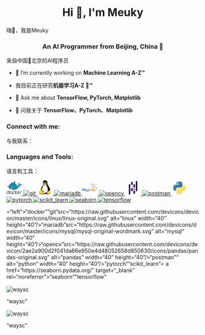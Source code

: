 <h1 align="center">Hi 👋, I'm Meuky</h1>
嗨👋，我是Meuky

<h3 align="center">An AI Programmer from Beijing, China 👋</h3>
来自中国👋北京的AI程序员


- 🔭 I’m currently working on **Machine Learning A-Z™**
- 我目前正在研究**机器学习A-Z 🔭™**

- 💬 Ask me about **TensorFlow, PyTorch, Matplotlib**
- 💬 问我关于 **TensorFlow、PyTorch、Matplotlib**

<h3 align="left">Connect with me:</h3>
与我联系：

<p align="left"> 

</p> 

<h3 align="left">Languages and Tools:</h3>
语言和工具：

<p align="left"> <a href="https://www.docker.com/" target="_blank" rel="noreferrer"> <img src="https://raw.githubusercontent.com/devicons/devicon/master/icons/docker/docker-original-wordmark.svg" alt="docker" width="40" height="40"/> </a> <a href="https://git-scm.com/" target="_blank" rel="noreferrer"> <img src="https://www.vectorlogo.zone/logos/git-scm/git-scm-icon.svg" alt="git" width="40" height="40"/> </a> <a href="https://www.linux.org/" target="_blank" rel="noreferrer"> <img src="https://raw.githubusercontent.com/devicons/devicon/master/icons/linux/linux-original.svg" alt="linux" width="40" height="40"/> </a> <a href="https://mariadb.org/" target="_blank" rel="noreferrer"> <img src="https://www.vectorlogo.zone/logos/mariadb/mariadb-icon.svg" alt="mariadb" width="40" height="40"/> </a> <a href="https://www.mysql.com/" target="_blank" rel="noreferrer"> <img src="https://raw.githubusercontent.com/devicons/devicon/master/icons/mysql/mysql-original-wordmark.svg" alt="mysql" width="40" height="40"/> </a> <a href="https://opencv.org/" target="_blank" rel="noreferrer"> <img src="https://www.vectorlogo.zone/logos/opencv/opencv-icon.svg" alt="opencv" width="40" height="40"/> </a> <a href="https://pandas.pydata.org/" target="_blank" rel="noreferrer"> <img src="https://raw.githubusercontent.com/devicons/devicon/2ae2a900d2f041da66e950e4d48052658d850630/icons/pandas/pandas-original.svg" alt="pandas" width="40" height="40"/> </a> <a href="https://postman.com" target="_blank" rel="noreferrer"> <img src="https://www.vectorlogo.zone/logos/getpostman/getpostman-icon.svg" alt="postman" width="40" height="40"/> </a> <a href="https://www.python.org" target="_blank" rel="noreferrer"> <img src="https://raw.githubusercontent.com/devicons/devicon/master/icons/python/python-original.svg" alt="python" width="40" height="40"/> </a> <a href="https://pytorch.org/" target="_blank" rel="noreferrer"> <img src="https://www.vectorlogo.zone/logos/pytorch/pytorch-icon.svg" alt="pytorch" width="40" height="40"/> </a> <a href="https://scikit-learn.org/" target="_blank" rel="noreferrer"> <img src="https://upload.wikimedia.org/wikipedia/commons/0/05/Scikit_learn_logo_small.svg" alt="scikit_learn" width="40" height="40"/> </a> <a href="https://seaborn.pydata.org/" target="_blank" rel="noreferrer"> <img src="https://seaborn.pydata.org/_images/logo-mark-lightbg.svg" alt="seaborn" width="40" height="40"/> </a> <a href="https://www.tensorflow.org" target="_blank" rel="noreferrer"> <img src="https://www.vectorlogo.zone/logos/tensorflow/tensorflow-icon.svg" alt="tensorflow" width="40" height="40"/> </a> </p>
=“left”>“docker”“git”src=“https://raw.githubusercontent.com/devicons/devicon/master/icons/linux/linux-original.svg” alt=“linux” width=“40” height=“40”/>“mariadb”src=“https://raw.githubusercontent.com/devicons/devicon/master/icons/mysql/mysql-original-wordmark.svg” alt=“mysql” width=“40” height=“40”/>“opencv”src=“https://raw.githubusercontent.com/devicons/devicon/2ae2a900d2f041da66e950e4d48052658d850630/icons/pandas/pandas-original.svg” alt=“pandas” width=“40” height=“40”/>“postman”“ alt=”python“ width=”40“ height=”40“/>”pytorch“”scikit_learn“< a href=“https://seaborn.pydata.org/” target=“_blank” rel=“noreferrer”>“seaborn””tensorflow“



<p><img align="center" src="https://github-readme-stats.vercel.app/api/top-langs?username=waysc&show_icons=true&locale=en&layout=compact" alt="waysc" /></p>
“waysc”



<p><img align="center" src="https://github-readme-streak-stats.herokuapp.com/?user=waysc&" alt="waysc" /></p>
“waysc”


